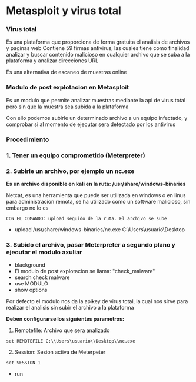 # Metasploit y virus total
 
### Virus total
Es una plataforma que proporciona de forma gratuita el analisis de archivos y paginas web
Contiene 59 firmas antivirus, las cuales tiene como finalidad analizar y buscar contenido malicioso en cualquier archivo que se suba a la plataforma y analizar direcciones URL

Es una alternativa de escaneo de muestras online

### Modulo de post explotacion en Metasploit
Es un modulo que permite analizar muestras mediante la api de virus total pero sin que la muestra sea subida a la plataforma

Con ello podemos subirle un determinado archivo a un equipo infectado, y comprobar si al momento de ejecutar sera detectado por los antivirus

### Procedimiento 
### 1. Tener un equipo comprometido (Meterpreter)
### 2. Subirle un archivo, por ejemplo un nc.exe 

**Es un archivo disponible en kali en la ruta: /usr/share/windows-binaries**

Netcat, es una herramienta que puede ser utilizada en windows o en linus para administracion remota, se ha utilizado como un software malicioso, sin embargo no lo es

`
CON EL COMANDO: upload seguido de la ruta. El archivo se sube 
`

* upload /usr/share/windows-binaries/nc.exe C:\\Users\usuario\\Desktop

### 3. Subido el archivo, pasar Meterpreter a segundo plano y ejecutar el modulo axuliar 

* blackground
* El modulo de post explotacion se llama: "check_malware"
* search check malware
* use MODULO
* show options

Por defecto el modulo nos da la apikey de virus total, la cual nos sirve para realizar el analisis sin subir el archivo a la plataforma

**Deben configurarse los siguientes parametros:**

1. Remotefile: Archivo que sera analizado

`set REMOTEFILE C:\\Users\usuario\\Desktop\\nc.exe`


2. Session: Sesion activa de Meterpeter
   
`set SESSION 1`
   
* run

